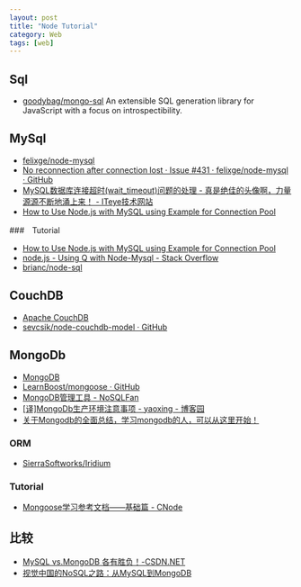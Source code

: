 ```yaml
---
layout: post
title: "Node Tutorial"
category: Web
tags: [web]
--- 
```


## Sql

- [goodybag/mongo-sql](https://github.com/goodybag/mongo-sql) An extensible SQL generation library for JavaScript with a focus on introspectibility.

## MySql

- [felixge/node-mysql](https://github.com/felixge/node-mysql)
- [No reconnection after connection lost · Issue #431 · felixge/node-mysql · GitHub](https://github.com/felixge/node-mysql/issues/431)
- [MySQL数据库连接超时(wait_timeout)问题的处理 - 真是绝佳的头像啊，力量源源不断地涌上来！ - ITeye技术网站](http://sarin.iteye.com/blog/580311/)
- [How to Use Node.js with MySQL using Example for Connection Pool](http://www.thegeekstuff.com/2014/01/mysql-nodejs-intro/)

###　Tutorial

- [How to Use Node.js with MySQL using Example for Connection Pool](http://www.thegeekstuff.com/2014/01/mysql-nodejs-intro/)
- [node.js - Using Q with Node-Mysql - Stack Overflow](http://stackoverflow.com/questions/21291305/using-q-with-node-mysql)
- [brianc/node-sql](https://github.com/brianc/node-sql)

## CouchDB

- [Apache CouchDB](http://couchdb.apache.org/)
- [sevcsik/node-couchdb-model · GitHub](https://github.com/sevcsik/node-couchdb-model)

## MongoDb

- [MongoDB](http://www.mongodb.org/)
- [LearnBoost/mongoose · GitHub](https://github.com/LearnBoost/mongoose)
- [MongoDB管理工具 - NoSQLFan](http://blog.nosqlfan.com/html/213.html)
- [[译]MongoDb生产环境注意事项 - yaoxing - 博客园](http://www.cnblogs.com/yaoxing/p/mongodb-production-notes.html)
- [关于Mongodb的全面总结，学习mongodb的人，可以从这里开始！](http://blog.csdn.net/jakenson/article/details/7060431)

### ORM

- [SierraSoftworks/Iridium](https://github.com/sierrasoftworks/iridium)

### Tutorial

- [Mongoose学习参考文档——基础篇 - CNode](http://cnodejs.org/topic/504b4924e2b84515770103dd)

## 比较

- [MySQL vs.MongoDB 各有胜负！-CSDN.NET](http://www.csdn.net/article/2012-09-06/2809618-mysql-vs-mongodb-complete)
- [视觉中国的NoSQL之路：从MySQL到MongoDB](http://www.programmer.com.cn/4199/)